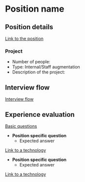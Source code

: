 # Position name

## Position details

[Link to the position](https://the_position_link.md)

### Project

- Number of people:
- Type: Internal/Staff augmentation
- Description of the project:

## Interview flow

[Interview flow](https://github.com/codelittinc/engineering-hiring/blob/master/interview%20flow.md)

## Experience evaluation

[Basic questions](https://github.com/codelittinc/engineering-hiring/blob/master/basic%20questions.md)

* **Position specific question**
    * Expected answer

[Link to a technology](https://the_github_link.md)

* **Position specific question**
    * Expected answer

[Link to a technology](https://the_github_link.md)
